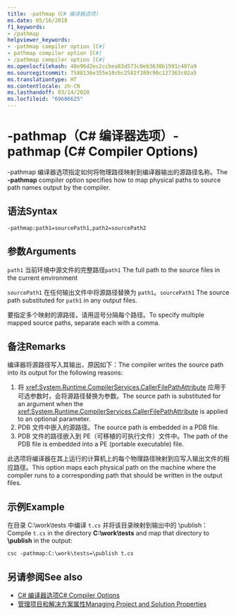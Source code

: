 ```yaml
---
title: -pathmap（C# 编译器选项）
ms.date: 05/16/2018
f1_keywords:
- /pathmap
helpviewer_keywords:
- -pathmap compiler option [C#]
- pathmap compiler option [C#]
- /pathmap compiler option [C#]
ms.openlocfilehash: 48e96d2ec2ccbea83d573c0eb3630b1591c407a9
ms.sourcegitcommit: 7588136e355e10cbc2582f389c90c127363c02a5
ms.translationtype: HT
ms.contentlocale: zh-CN
ms.lasthandoff: 03/14/2020
ms.locfileid: "69606625"
---
```

# <a name="-pathmap-c-compiler-options"></a><span data-ttu-id="14f6e-102">-pathmap（C# 编译器选项）</span><span class="sxs-lookup"><span data-stu-id="14f6e-102">-pathmap (C# Compiler Options)</span></span>

<span data-ttu-id="14f6e-103"> -pathmap 编译器选项指定如何将物理路径映射到编译器输出的源路径名称。</span><span class="sxs-lookup"><span data-stu-id="14f6e-103">The **-pathmap** compiler option specifies how to map physical paths to source path names output by the compiler.</span></span>

## <a name="syntax"></a><span data-ttu-id="14f6e-104">语法</span><span class="sxs-lookup"><span data-stu-id="14f6e-104">Syntax</span></span>

```console
-pathmap:path1=sourcePath1,path2=sourcePath2
```

## <a name="arguments"></a><span data-ttu-id="14f6e-105">参数</span><span class="sxs-lookup"><span data-stu-id="14f6e-105">Arguments</span></span>

 <span data-ttu-id="14f6e-106">`path1` 当前环境中源文件的完整路径</span><span class="sxs-lookup"><span data-stu-id="14f6e-106">`path1` The full path to the source files in the current environment</span></span>

 <span data-ttu-id="14f6e-107">`sourcePath1` 在任何输出文件中将源路径替换为 `path1`。</span><span class="sxs-lookup"><span data-stu-id="14f6e-107">`sourcePath1` The source path substituted for `path1` in any output files.</span></span>

<span data-ttu-id="14f6e-108">要指定多个映射的源路径，请用逗号分隔每个路径。</span><span class="sxs-lookup"><span data-stu-id="14f6e-108">To specify multiple mapped source paths, separate each with a comma.</span></span>

## <a name="remarks"></a><span data-ttu-id="14f6e-109">备注</span><span class="sxs-lookup"><span data-stu-id="14f6e-109">Remarks</span></span>

<span data-ttu-id="14f6e-110">编译器将源路径写入其输出，原因如下：</span><span class="sxs-lookup"><span data-stu-id="14f6e-110">The compiler writes the source path into its output for the following reasons:</span></span>

1. <span data-ttu-id="14f6e-111">将 <xref:System.Runtime.CompilerServices.CallerFilePathAttribute> 应用于可选参数时，会将源路径替换为参数。</span><span class="sxs-lookup"><span data-stu-id="14f6e-111">The source path is substituted for an argument when the <xref:System.Runtime.CompilerServices.CallerFilePathAttribute> is applied to an optional parameter.</span></span>
1. <span data-ttu-id="14f6e-112">PDB 文件中嵌入的源路径。</span><span class="sxs-lookup"><span data-stu-id="14f6e-112">The source path is embedded in a PDB file.</span></span>
1. <span data-ttu-id="14f6e-113">PDB 文件的路径嵌入到 PE（可移植的可执行文件）文件中。</span><span class="sxs-lookup"><span data-stu-id="14f6e-113">The path of the PDB file is embedded into a PE (portable executable) file.</span></span>

<span data-ttu-id="14f6e-114">此选项将编译器在其上运行的计算机上的每个物理路径映射到应写入输出文件的相应路径。</span><span class="sxs-lookup"><span data-stu-id="14f6e-114">This option maps each physical path on the machine where the compiler runs to a corresponding path that should be written in the output files.</span></span>

## <a name="example"></a><span data-ttu-id="14f6e-115">示例</span><span class="sxs-lookup"><span data-stu-id="14f6e-115">Example</span></span>

<span data-ttu-id="14f6e-116">在目录 C:\\work\\tests 中编译 `t.cs` 并将该目录映射到输出中的 \publish：</span><span class="sxs-lookup"><span data-stu-id="14f6e-116">Compile `t.cs` in the directory **C:\\work\\tests** and map that directory to **\publish** in the output:</span></span>

```console
csc -pathmap:C:\work\tests=\publish t.cs
```

## <a name="see-also"></a><span data-ttu-id="14f6e-117">另请参阅</span><span class="sxs-lookup"><span data-stu-id="14f6e-117">See also</span></span>

- [<span data-ttu-id="14f6e-118">C# 编译器选项</span><span class="sxs-lookup"><span data-stu-id="14f6e-118">C# Compiler Options</span></span>](./index.md)
- [<span data-ttu-id="14f6e-119">管理项目和解决方案属性</span><span class="sxs-lookup"><span data-stu-id="14f6e-119">Managing Project and Solution Properties</span></span>](/visualstudio/ide/managing-project-and-solution-properties)
